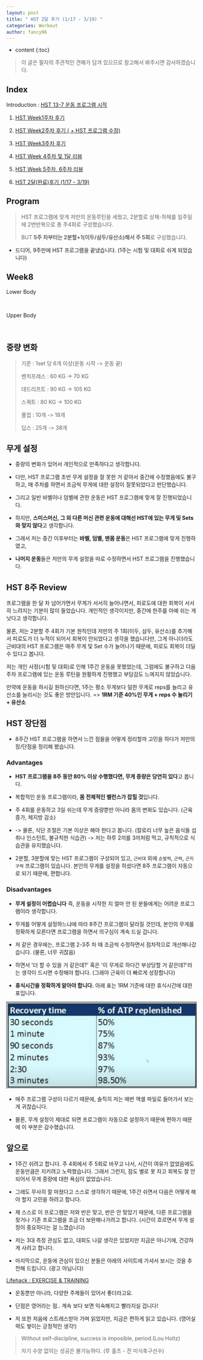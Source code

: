 ```yaml
---
layout: post
title: " HST 2달 후기 (1/17 - 3/19) "
categories: Workout
author: fancy96
---
```

* content
{:toc}


> 이 글은 필자의 주관적인 견해가 담겨 있으므로 참고해서 봐주시면 감사하겠습니다.

## Index

Introduction : [HST 13-7 운동 프로그램 시작]()

1. [HST Week1주차 후기]()

2. [HST Week2주차 후기 ( + HST 프로그램 수정)]()

3. [HST Week3주차 후기]()

4. [HST Week 4주차 및 1달 리뷰]()

5. [HST Week 5주차, 6주차 리뷰]()

6. [HST 2달(완료)후기 (1/17 - 3/19)]()

## Program

> HST 프로그램에 맞게 저만의 운동루틴을 세웠고, 2분할로 상체-하체를 일주일에 2번반복으로 총 주4회로 구성했습니다.
>
> BUT **5주 차부터는 2분할+1(이두/삼두/유산소)해서 주 5회**로 구성했습니다.

* 드디어, 9주만에 HST 프로그램을 끝냈습니다. (1주는 시험 및 대회로 쉬게 되었습니다)

## Week8

Lower Body

![]()

Upper Body

![]()


## 중량 변화

> 기준 : 1set 당 6개 이상(운동 시작 -> 운동 끝)
>
> 벤치프레스 : 60 KG -> 70 KG
>
> 데드리프트 : 90 KG -> 105 KG
>
> 스쿼트 : 80 KG -> 100 KG
>
> 풀업 : 10개 -> 18개
> 
> 딥스 : 25개 -> 38개

## 무게 설정

* 중량의 변화가 있어서 개인적으로 만족하다고 생각합니다.

* 다만, HST 프로그램 초반 무게 설정을 잘 못한 거 같아서 중간에 수정했음에도 불구하고, 매 주차를 하면서 조금씩 무게에 대한 설정이 잘못되었다고 판단했습니다.

* 그리고 일반 바벨이나 덤벨에 관한 운동은 HST 프로그램에 맞게 잘 진행되었습니다.

* 하지만, **스미스머신, 그 외 다른 머신 관련 운동에 대해선 HST에 있는 무게 및 Sets와 맞지 않다**고 생각합니다.

* 그래서 저는 중간 이후부터는 **바벨, 덤벨, 맨몸 운동**은 HST 프로그램에 맞게 진행하였고,

* **나머지 운동**들은 저만의 무게 설정을 따로 수정하면서 HST 프로그램을 진행했습니다.

## HST 8주 Review

프로그램을 한 달 차 넘어가면서 무게가 서서히 늘어나면서, 피로도에 대한 회복이 서서히 느려지는 기분이 많이 들었습니다. 개인적인 생각이지만, 중간에 한주를 아예 쉬는 게 낫다고 생각합니다.

물론, 저는 2분할 주 4회가 기본 원칙인데 저만의 주 1회(이두, 삼두, 유산소)를 추가해서 피로도가 더 누적이 되어서 회복이 안되었다고 생각을 했습니다만, 그게 아니더라도 근비대의 HST 프로그램은 매주 무게 및 Set 수가 늘어나기 때문에, 피로도 회복이 더딜 수 있다고 봅니다.

저는 개인 사정(시험 및 대회)로 인해 1주간 운동을 못했었는데, 그럼에도 불구하고 다음 주차 프로그램에 있는 운동 루틴을 원활하게 진행했고 부담감도 느껴지지 않았습니다.

만약에 운동을 하시길 원하신다면, 1주는 평소 무게보다 덜한 무게로 reps를 늘리고 유산소를 늘리시는 것도 좋은 방안입니다. => **1RM 기준 40%인 무게 + reps 수 늘리기 + 유산소**

## HST 장단점

* 8주간 HST 프로그램을 하면서 느낀 점들을 어떻게 정리할까 고민을 하다가 저만의 장/단점을 정리해 봤습니다.

### Advantages

* **HST 프로그램을 8주 동안 80% 이상 수행했다면, 무게 증량은 당연히 있다**고 봅니다.

* 복합적인 운동 프로그램이라, **몸 전체적인 밸런스가 잡힐 것**입니다.

* 주 4회를 운동하고 3일 쉬는데 무게 증량뿐만 아니라 몸의 변화도 있습니다. (근육증가, 체지방 감소)

* -> 물론, 식단 조절은 기본 이상은 해야 한다고 봅니다. (칼로리 너무 높은 음식들 섭취나 인스턴트, 불규칙한 식습관) -> 저는 하루 2끼를 3끼처럼 먹고, 규칙적으로 식습관을 유지했습니다.

* 2분할, 3분할에 맞는 HST 프로그램이 구성되어 있고, `근비대` 외에 `순발력`, `근력`, `근지구력` 프로그램이 있습니다. 본인의 무게를 설정을 하셨다면 8주 프로그램이 자동으로 되기 때문에, 편합니다.

### Disadvantages

* **무게 설정이 어렵습니다** 즉, 운동을 시작한 지 얼마 안 된 분들에게는 어려운 프로그램이라 생각합니다.

* 무게를 어떻게 설정하느냐에 따라 8주간 프로그램이 달라질 것인데, 본인의 무게를 정확하게 모른다면 프로그램을 하면서 의구심이 계속 드실 겁니다.

* 저 같은 경우에는, 프로그램 2-3주 차 때 조금씩 수정하면서 점차적으로 개선해나갔습니다. (물론, 너무 귀찮음)

* 하면서 '더 할 수 있을 거 같은데?' 혹은 '이 무게로 하다간 부상당할 거 같은데?'라는 생각이 드시면 수정해야 합니다. (그래야 근육이 더 빠르게 성장합니다)

* **휴식시간을 정확하게 알아야 합니다.** 아래 표는 1RM 기준에 대한 휴식시간에 대한 표입니다.

![](/assets/img/workout/hst_recovery_time.png)

* 매주 프로그램 구성이 다르기 때문에, 솔직히 저는 매번 액셀 파일로 들어가서 보는 게 귀찮습니다.

* 물론, 무게 설정이 제대로 되면 프로그램이 자동으로 설정하기 때문에 편하기 때문에 이 부분은 감수했습니다.

## 앞으로

* 1주간 쉬려고 합니다. 주 4회에서 주 5회로 바꾸고 나서, 시간이 여유가 없었음에도 운동만큼은 지키려고 노력했습니다. 그래서 그런지, 잠도 별로 못 자고 회복도 잘 안되어서 무게 증량에 대한 욕심이 없었습니다.

* 그래도 무사히 잘 마쳤다고 스스로 생각하기 때문에, 1주간 쉬면서 다음은 어떻게 해야 할지 고민을 하려고 합니다.

* 제 스스로 이 프로그램은 저와 반은 맞고, 반은 안 맞았기 때문에, 다른 프로그램을 찾거나 기존 프로그램을 조금 더 보완해나가려고 합니다. (시간이 흐르면서 무게 설정이 중요하다는 걸 느꼈습니다)

* 저는 3대 측정 관심도 없고, 대회도 나갈 생각은 있었지만 지금은 아니기에, 건강하게 사려고 합니다.

* 마지막으로, 운동에 관심이 있으신 분들은 아래의 사이트에 가셔서 보시는 것을 추천해 드립니다. (광고 아닙니다)

[Lifehack : EXERCISE & TRAINING](https://www.lifehack.org/exercise-training)

* 운동뿐만 아니라, 다양한 주제들이 있어서 좋더라고요.

* 단점은 영어라는 점.. 계속 보다 보면 익숙해지고 빨라지실 겁니다!

* 저 또한 처음에 스트레스받아 가며 읽었지만, 지금은 편하게 읽고 있습니다. (영어실력도 쌓이는 긍정적인 생각!)

> Without self-discipline, success is imposible, period.(Lou Holtz)
>
> 자기 수양 없이는 성공은 불가능하다. (루 홀츠 - 전 미식축구선수)